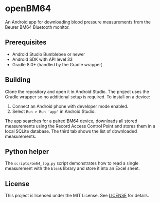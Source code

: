 # openBM64

An Android app for downloading blood pressure measurements from the Beurer BM64 Bluetooth monitor.

## Prerequisites

- Android Studio Bumblebee or newer
- Android SDK with API level 33
- Gradle 8.0+ (handled by the Gradle wrapper)

## Building

Clone the repository and open it in Android Studio. The project uses the Gradle wrapper so no additional setup is required. To install on a device:

1. Connect an Android phone with developer mode enabled.
2. Select `Run > Run 'app'` in Android Studio.

The app searches for a paired BM64 device, downloads all stored measurements using the Record Access Control Point and stores them in a local SQLite database. The third tab shows the list of downloaded measurements.

## Python helper

The `scripts/bm64_log.py` script demonstrates how to read a single measurement with the `bleak` library and store it into an Excel sheet.

## License

This project is licensed under the MIT License. See [LICENSE](LICENSE) for details.
